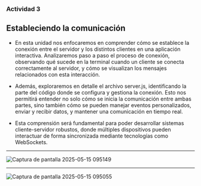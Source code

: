 ### Actividad 3

## Estableciendo la comunicación

- En esta unidad nos enfocaremos en comprender cómo se establece la conexión entre el servidor y los distintos clientes en una aplicación interactiva. Analizaremos paso a paso el
proceso de conexión, observando qué sucede en la terminal cuando un cliente se conecta correctamente al servidor, y cómo se visualizan los mensajes relacionados con esta interacción.

- Además, exploraremos en detalle el archivo server.js, identificando la parte del código donde se configura y gestiona la conexión. Esto nos permitirá entender no solo cómo se inicia la 
comunicación entre ambas partes, sino también cómo se pueden manejar eventos personalizados, enviar y recibir datos, y mantener una comunicación en tiempo real.

- Esta comprensión será fundamental para poder desarrollar sistemas cliente-servidor robustos, donde múltiples dispositivos pueden interactuar de forma sincronizada mediante 
tecnologías como WebSockets.

______________________________________________________________________________________________________________

![Captura de pantalla 2025-05-15 095149](https://github.com/user-attachments/assets/887ddbd2-ba1c-408f-a71a-298602520b29)

_______________________________________________________________________________________________________________

![Captura de pantalla 2025-05-15 095055](https://github.com/user-attachments/assets/e8c84f46-3dff-4b69-a278-1b85df5b3f3e)




